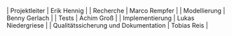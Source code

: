 | Projektleiter                        | Erik Hennig        |
| Recherche                            | Marco Rempfer      |
| Modellierung                         | Benny Gerlach      |
| Tests                                | Achim Groß         |
| Implementierung                      | Lukas Niedergriese |
| Qualitätssicherung und Dokumentation | Tobias Reis        |
